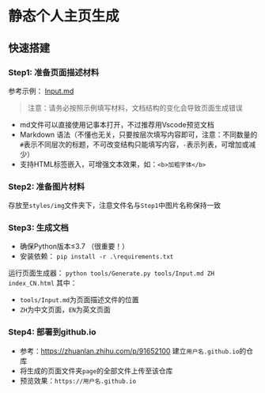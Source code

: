 # 静态个人主页生成
## 快速搭建
### Step1: 准备页面描述材料
参考示例： [Input.md](tools/Input.md)
> 注意：请务必按照示例填写材料，文档结构的变化会导致页面生成错误
- md文件可以直接使用记事本打开，不过推荐用Vscode预览文档
- Markdown 语法（不懂也无关，只要按层次填写内容即可，注意：不同数量的`#`表示不同层次的标题，不可改变结构只能填写内容，`-`表示列表，可增加或减少）
- 支持HTML标签嵌入，可增强文本效果，如：`<b>加粗字体</b>`

### Step2: 准备图片材料
存放至`styles/img`文件夹下，注意文件名与`Step1`中图片名称保持一致

### Step3: 生成文档
- 确保Python版本≤3.7 （很重要！）
- 安装依赖：
`pip install -r .\requirements.txt`

运行页面生成器：
`python tools/Generate.py tools/Input.md ZH index_CN.html`
其中：
- `tools/Input.md`为页面描述文件的位置
- `ZH`为中文页面，`EN`为英文页面

### Step4: 部署到github.io
- 参考：https://zhuanlan.zhihu.com/p/91652100 建立`用户名.github.io`的仓库
- 将生成的页面文件夹`page`的全部文件上传至该仓库
- 预览效果：`https://用户名.github.io`